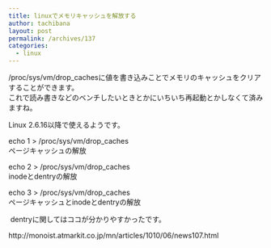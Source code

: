 ```yaml
---
title: linuxでメモリキャッシュを解放する
author: tachibana
layout: post
permalink: /archives/137
categories:
  - linux
---
```

/proc/sys/vm/drop_cachesに値を書き込みことでメモリのキャッシュをクリアすることができます。  
これで読み書きなどのベンチしたいときとかにいちいち再起動とかしなくて済みますね。

Linux 2.6.16以降で使えるようです。

echo 1 > /proc/sys/vm/drop_caches  
ページキャッシュの解放

echo 2 > /proc/sys/vm/drop_caches  
inodeとdentryの解放

<div>
  <p>
    echo 3 > /proc/sys/vm/drop_caches<br /> ページキャッシュとinodeとdentryの解放
  </p>
  
  <div>
     dentryに関してはココが分かりやすかったです。</p> <p>
      http://monoist.atmarkit.co.jp/mn/articles/1010/06/news107.html
    </p>
  </div>
</div>